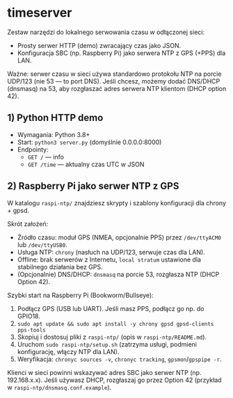 # timeserver

Zestaw narzędzi do lokalnego serwowania czasu w odłączonej sieci:

- Prosty serwer HTTP (demo) zwracający czas jako JSON.
- Konfiguracja SBC (np. Raspberry Pi) jako serwera NTP z GPS (+PPS) dla LAN.

Ważne: serwer czasu w sieci używa standardowo protokołu NTP na porcie UDP/123 (nie 53 — to port DNS). Jeśli chcesz, możemy dodać DNS/DHCP (dnsmasq) na 53, aby rozgłaszać adres serwera NTP klientom (DHCP option 42).

## 1) Python HTTP demo

- Wymagania: Python 3.8+
- Start: `python3 server.py` (domyślnie 0.0.0.0:8000)
- Endpointy:
  - `GET /` — info
  - `GET /time` — aktualny czas UTC w JSON

## 2) Raspberry Pi jako serwer NTP z GPS

W katalogu `raspi-ntp/` znajdziesz skrypty i szablony konfiguracji dla chrony + gpsd.

Skrót założeń:

- Źródło czasu: moduł GPS (NMEA, opcjonalnie PPS) przez `/dev/ttyACM0` lub `/dev/ttyUSB0`.
- Usługa NTP: `chrony` (nasłuch na UDP/123, serwuje czas dla LAN).
- Offline: brak serwerów z Internetu, `local stratum` ustawione dla stabilnego działania bez GPS.
- (Opcjonalnie) DNS/DHCP: `dnsmasq` na porcie 53, rozgłasza NTP (DHCP Option 42).

Szybki start na Raspberry Pi (Bookworm/Bullseye):

1. Podłącz GPS (USB lub UART). Jeśli masz PPS, podłącz go np. do GPIO18.
2. `sudo apt update && sudo apt install -y chrony gpsd gpsd-clients pps-tools`
3. Skopiuj i dostosuj pliki z `raspi-ntp/` (opis w `raspi-ntp/README.md`).
4. Uruchom `sudo raspi-ntp/setup.sh` (zatrzyma usługi, podmieni konfigurację, włączy NTP dla LAN).
5. Weryfikacja: `chronyc sources -v`, `chronyc tracking`, `gpsmon`/`gpspipe -r`.

Klienci w sieci powinni wskazywać adres SBC jako serwer NTP (np. 192.168.x.x). Jeśli używasz DHCP, rozgłaszaj go przez Option 42 (przykład w `raspi-ntp/dnsmasq.conf.example`).
